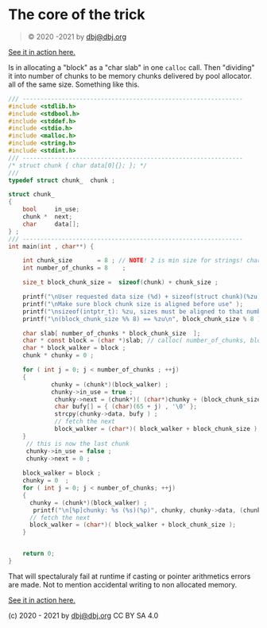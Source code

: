 # The core of the trick

> &copy; 2020 -2021 by dbj@dbj.org

[See it in action here.](https://godbolt.org/z/Px99KneWr)

Is in allocating a "block" as a "char slab" in one `calloc` call. Then "dividing" it into number of chunks to be memory chunks delivered by pool allocator. all of the same size. Something like this.

```c
/// --------------------------------------------------------------
#include <stdlib.h>
#include <stdbool.h>
#include <stddef.h>
#include <stdio.h>
#include <malloc.h>
#include <string.h>
#include <stdint.h>
/// --------------------------------------------------------------
/* struct chunk { char data[0]{}; }; */
/// 
typedef struct chunk_  chunk ;

struct chunk_ 
{ 
    bool     in_use; 
    chunk *  next; 
    char     data[]; 
} ;
/// --------------------------------------------------------------
int main(int , char**) {

    int chunk_size       = 8 ; // NOTE! 2 is min size for strings! char + '\0'
    int number_of_chunks = 8    ;

    size_t block_chunk_size =  sizeof(chunk) + chunk_size ;

    printf("\nUser requested data size (%d) + sizeof(struct chunk)(%zu) = %zu ", chunk_size , sizeof(chunk), block_chunk_size );
    printf("\nMake sure block chunk size is aligned before use" );
    printf("\nsizeof(intptr_t): %zu, sizes must be aligned to that number", sizeof(intptr_t) );
    printf("\n(block_chunk_size %% 8) == %zu\n", block_chunk_size % 8 );

    char slab[ number_of_chunks * block_chunk_size  ];
    char * const block = (char *)slab; // calloc( number_of_chunks, block_chunk_size  );
    char * block_walker = block ;
    chunk * chunky = 0 ;

    for ( int j = 0; j < number_of_chunks ; ++j)
    {
            chunky = (chunk*)(block_walker) ;
            chunky->in_use = true ;
             chunky->next = (chunk*)( (char*)chunky + (block_chunk_size) );
             char bufy[] = { (char)(65 + j) , '\0' };
             strcpy(chunky->data, bufy ) ;
             // fetch the next 
             block_walker = (char*)( block_walker + block_chunk_size );
    }
     // this is now the last chunk
     chunky->in_use = false ;
     chunky->next = 0 ;
    
    block_walker = block ;
    chunky = 0  ;
    for ( int j = 0; j < number_of_chunks; ++j)
    {
      chunky = (chunk*)(block_walker) ;
       printf("\n[%p]chunky: %s (%s)(%p)", chunky, chunky->data, (chunky->in_use ? "true" : "false"), chunky->next ) ;
      // fetch the next 
      block_walker = (char*)( block_walker + block_chunk_size );
    }


    return 0;
}
```
That will spectaluraly fail at runtime if casting or pointer arithmetics errors are made. Not to mention accidental writing to non allocated memory.

[See it in action here.](https://godbolt.org/z/Px99KneWr)

(c) 2020 - 2021 by dbj@dbj.org CC BY SA 4.0
